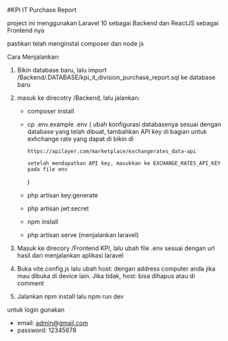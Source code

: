 #KPI IT Purchase Report

project ini menggunakan Laravel 10 sebagai Backend dan ReactJS sebagai Frontend nya

pastikan telah menginstal composer dan node js

Cara Menjalankan:

1.  Bikin database baru, lalu import /Backend/.DATABASE/kpi_it_division_purchase_report.sql ke database baru
2.  masuk ke direcotry /Backend, lalu jalankan:

    - composer install
    - cp .env.example .env
      (
      ubah konfigurasi databasenya sesuai dengan database yang telah dibuat,
      tambahkan API key di bagian untuk exhchange rate yang dapat di bikin di

          https://apilayer.com/marketplace/exchangerates_data-api

          setelah mendapatkan API key, masukkan ke EXCHANGE_RATES_API_KEY pada file env

      )

    - php artisan key:generate
    - php artisan jwt:secret
    - npm install
    - php artisan serve (menjalankan laravel)

3.  Masuk ke direcory /Frontend KPI, lalu ubah file .env sesuai dengan url hasil dari menjalankan aplikasi laravel
4.  Buka vite.config.js lalu ubah host: dengan address computer anda jika mau dibuka di device lain. Jika tidak, host: bisa dihapus atau di comment
5.  Jalankan npm install lalu npm run dev

untuk login gunakan

- email: admin@gmail.com
- password: 12345678

